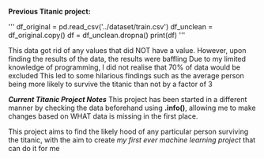 **Previous Titanic project:**

''' 
df_original = pd.read_csv('../dataset/train.csv')
df_unclean = df_original.copy()
df = df_unclean.dropna()
print(df) 
'''

This data got rid of any values that did NOT have a value. However, upon finding the results of the data, the results were baffling
Due to my limited knowledge of programming, I did not realise that 70% of data would be excluded
This led to some hilarious findings such as the average person being more likely to survive the titanic than not by a factor of 3

***Current Titanic Project Notes***
This project has been started in a different manner by checking the data beforehand using **.info()**, allowing me to make changes based on WHAT data is missing in the first place.

This project aims to find the likely hood of any particular person surviving the titanic, with the aim to create *my first ever machine learning project* that can do it for me